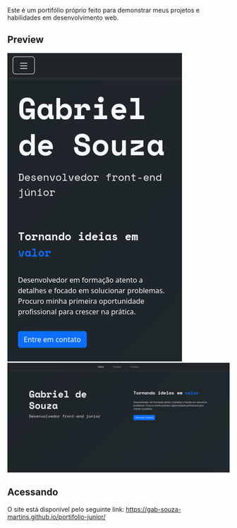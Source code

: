 Este é um portifólio próprio feito para demonstrar meus projetos e habilidades em desenvolvimento web.

## Preview

![Screenshot do portifólio no mobile](img/portifolio-mobile-screenshot.png)
![Screenshot do portifólio no desktop](img/portifolio-desktop-screenshot.png)

## Acessando

O site está disponível pelo seguinte link: https://gab-souza-martins.github.io/portifolio-junior/
